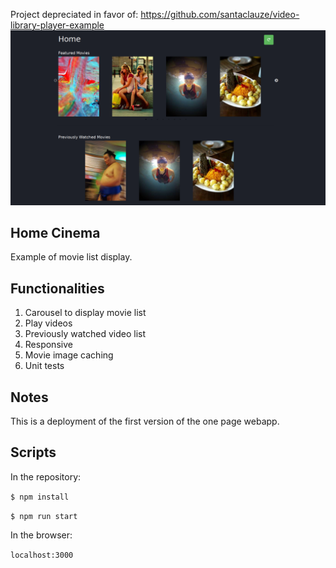 Project depreciated in favor of: https://github.com/santaclauze/video-library-player-example
![alt text](./docs/video-list.png)

## Home Cinema

Example of movie list display.

## Functionalities

1. Carousel to display movie list
1. Play videos
1. Previously watched video list
1. Responsive
1. Movie image caching
1. Unit tests

## Notes

This is a deployment of the first version of the one page webapp. 

## Scripts

In the repository: 

`$ npm install`

`$ npm run start`

In the browser:

`localhost:3000`